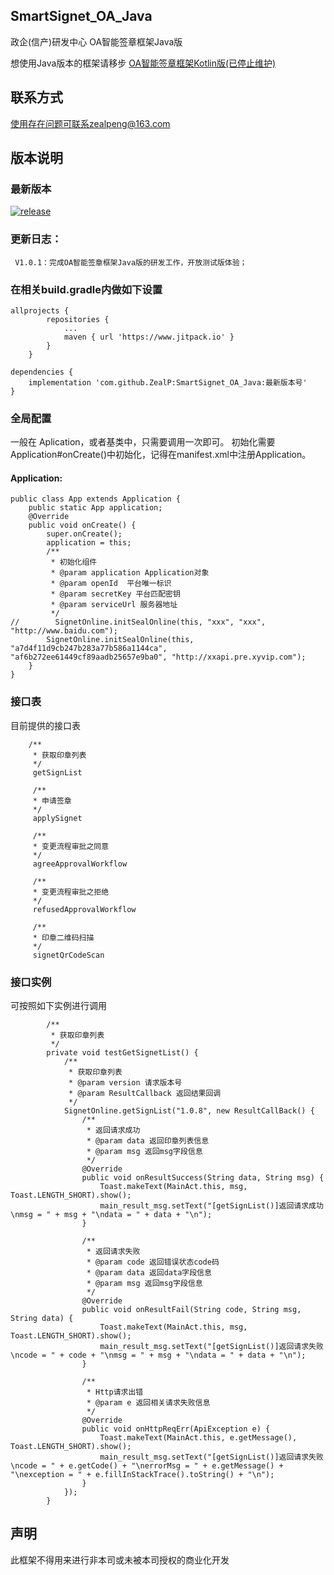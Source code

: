 ## SmartSignet_OA_Java

政企(信产)研发中心 OA智能签章框架Java版

想使用Java版本的框架请移步 [OA智能签章框架Kotlin版(已停止维护)](https://github.com/ZealP/SmartSignet_OA_Kotlin)

## 联系方式
使用存在问题可联系zealpeng@163.com

## 版本说明
### 最新版本
[![release](https://img.shields.io/badge/beta-V1.0.1-orange.svg)](https://github.com/ZealP/SmartSignet_OA_Java)
### 更新日志：
     V1.0.1：完成OA智能签章框架Java版的研发工作，开放测试版体验；

<!-- ### Demo下载
[![downloads](https://img.shields.io/badge/downloads-430k-blue.svg)](https://github.com/zhou-you/RxEasyHttp/blob/master/RxEasyHttp-Demo.apk?raw=true) -->

### 在相关build.gradle内做如下设置
```
allprojects {
        repositories {
            ...
            maven { url 'https://www.jitpack.io' }
        }
    }

dependencies {
    implementation 'com.github.ZealP:SmartSignet_OA_Java:最新版本号'
}
```
### 全局配置
一般在 Aplication，或者基类中，只需要调用一次即可。
初始化需要Application#onCreate()中初始化，记得在manifest.xml中注册Application。
#### Application:
```
public class App extends Application {
    public static App application;
    @Override
    public void onCreate() {
        super.onCreate();
        application = this;
        /**
         * 初始化组件
         * @param application Application对象
         * @param openId  平台唯一标识
         * @param secretKey 平台匹配密钥
         * @param serviceUrl 服务器地址
         */
//        SignetOnline.initSealOnline(this, "xxx", "xxx", "http://www.baidu.com");
        SignetOnline.initSealOnline(this, "a7d4f11d9cb247b283a77b586a1144ca", "af6b272ee61449cf89aadb25657e9ba0", "http://xxapi.pre.xyvip.com");
    }
}
```

### 接口表
目前提供的接口表
```
    /**
     * 获取印章列表
     */
     getSignList

     /**
     * 申请签章
     */
     applySignet

     /**
     * 变更流程审批之同意
     */
     agreeApprovalWorkflow

     /**
     * 变更流程审批之拒绝
     */
     refusedApprovalWorkflow

     /**
     * 印章二维码扫描
     */
     signetQrCodeScan
```

### 接口实例
可按照如下实例进行调用
```
        /**
         * 获取印章列表
         */
        private void testGetSignetList() {
            /**
             * 获取印章列表
             * @param version 请求版本号
             * @param ResultCallback 返回结果回调
             */
            SignetOnline.getSignList("1.0.8", new ResultCallBack() {
                /**
                 * 返回请求成功
                 * @param data 返回印章列表信息
                 * @param msg 返回msg字段信息
                 */
                @Override
                public void onResultSuccess(String data, String msg) {
                    Toast.makeText(MainAct.this, msg, Toast.LENGTH_SHORT).show();
                    main_result_msg.setText("[getSignList()]返回请求成功\nmsg = " + msg + "\ndata = " + data + "\n");
                }
    
                /**
                 * 返回请求失败
                 * @param code 返回错误状态code码
                 * @param data 返回data字段信息
                 * @param msg 返回msg字段信息
                 */
                @Override
                public void onResultFail(String code, String msg, String data) {
                    Toast.makeText(MainAct.this, msg, Toast.LENGTH_SHORT).show();
                    main_result_msg.setText("[getSignList()]返回请求失败\ncode = " + code + "\nmsg = " + msg + "\ndata = " + data + "\n");
                }
    
                /**
                 * Http请求出错
                 * @param e 返回相关请求失败信息
                 */
                @Override
                public void onHttpReqErr(ApiException e) {
                    Toast.makeText(MainAct.this, e.getMessage(), Toast.LENGTH_SHORT).show();
                    main_result_msg.setText("[getSignList()]返回请求失败\ncode = " + e.getCode() + "\nerrorMsg = " + e.getMessage() + "\nexception = " + e.fillInStackTrace().toString() + "\n");
                }
            });
        }
```

## 声明
此框架不得用来进行非本司或未被本司授权的商业化开发
